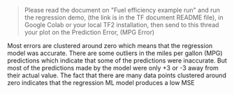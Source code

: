 > Please read the document on "Fuel efficiency example run" and run the regression demo, (the link is in the TF document README file), in Google Colab or your local TF2 installation, then send to this thread your plot on the Prediction Error, (MPG Error)

Most errors are clustered around zero which means that the regression model was accurate. There are some outliers in the miles per gallon (MPG) predictions which indicate that some of the predictions were inaccurate. But most of the predictions made by the model were only +3 or -3 away from their actual value. The fact that there are many data points clustered around zero indicates that the regression ML model produces a low MSE

